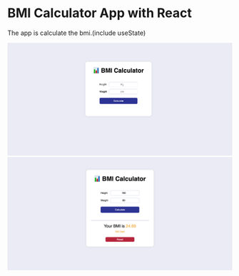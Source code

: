 # BMI Calculator App with React

The app is calculate the bmi.(include useState)

<img src='public/ss1.png' />
<img src='public/ss2.png' />
